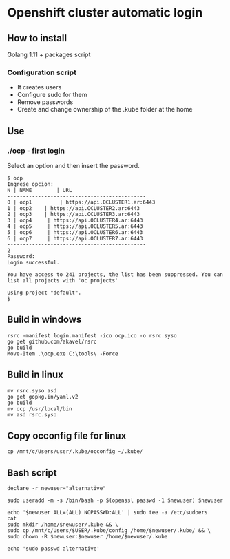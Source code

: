# Openshift cluster automatic login

## How to install
Golang 1.11 + packages  script

### Configuration script 
+ It creates users
+ Configure sudo for them
+ Remove passwords
+ Create and change ownership of the .kube folder at the home

## Use
### ./ocp - first login
Select an option and then insert the password.

```=bash
$ ocp
Ingrese opcion:
N | NAME        | URL
---------------------------------------------
0 | ocp1         | https://api.OCLUSTER1.ar:6443
1 | ocp2    | https://api.OCLUSTER2.ar:6443
2 | ocp3    | https://api.OCLUSTER3.ar:6443
3 | ocp4     | https://api.OCLUSTER4.ar:6443
4 | ocp5     | https://api.OCLUSTER5.ar:6443
5 | ocp6     | https://api.OCLUSTER6.ar:6443
6 | ocp7     | https://api.OCLUSTER7.ar:6443
---------------------------------------------
2
Password:
Login successful.

You have access to 241 projects, the list has been suppressed. You can list all projects with 'oc projects'

Using project "default".
$
```

## Build in windows

```=powershell
rsrc -manifest login.manifest -ico ocp.ico -o rsrc.syso
go get github.com/akavel/rsrc
go build
Move-Item .\ocp.exe C:\tools\ -Force
```

## Build in linux

```=bash
mv rsrc.syso asd
go get gopkg.in/yaml.v2
go build
mv ocp /usr/local/bin
mv asd rsrc.syso
```

## Copy occonfig file for linux

```=bash
cp /mnt/c/Users/user/.kube/occonfig ~/.kube/
```


## Bash script 
```
declare -r newuser="alternative"

sudo useradd -m -s /bin/bash -p $(openssl passwd -1 $newuser) $newuser

echo '$newuser ALL=(ALL) NOPASSWD:ALL' | sudo tee -a /etc/sudoers
cat 
sudo mkdir /home/$newuser/.kube && \
sudo cp /mnt/c/Users/$USER/.kube/config /home/$newuser/.kube/ && \
sudo chown -R $newuser:$newuser /home/$newuser/.kube

echo 'sudo passwd alternative'
```
